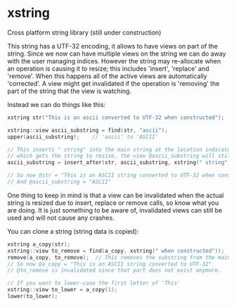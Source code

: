 # xstring

Cross platform string library (still under construction)

This string has a UTF-32 encoding, it allows to have views on part of the string.
Since we now can have multiple views on the string we can do away with the user
managing indices. However the string may re-allocate when an operation is causing
it to resize; this includes 'insert', 'replace' and 'remove'.
When this happens all of the active views are automatically 'corrected'. A view
might get invalidated if the operation is 'removing' the part of the string that
the view is watching.

Instead we can do things like this:

``` c++
xstring str("This is an ascii converted to UTF-32 when constructed");

xstring::view ascii_substring = find(str, "ascii");
upper(ascii_substring);    // 'ascii' to 'ASCII'

// This inserts " string" into the main string at the location indicated by @ascii_substring
// which gets the string to resize, the view @ascii_substring will still be correct.
ascii_substring = insert_after(str, ascii_substring, xstring(" string"));

// So now @str = "This is an ASCII string converted to UTF-32 when constructed"
// And @ascii_substring = "ASCII"
```

One thing to keep in mind is that a view can be invalidated when the actual string is resized
due to insert, replace or remove calls, so know what you are doing. It is just something to be aware of, invalidated views can still be used and will not cause any crashes.

You can clone a string (string data is copied):

``` c++
xstring a_copy(str);
xstring::view to_remove = find(a_copy, xstring(" when constructed"));
remove(a_copy, to_remove);  // This removes the substring from the main string
// So now @a_copy = "This is an ASCII string converted to UTF-32"
// @to_remove is invalidated since that part does not exist anymore.

// If you want to lower-case the first letter of 'This'
xstring::view to_lower = a_copy(1);
lower(to_lower);
```
